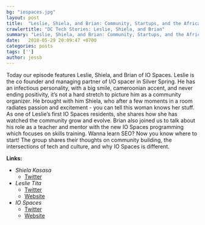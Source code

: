 ```yaml
---
bg: "iospaces.jpg"
layout: post
title:  "Leslie, Shiela, and Brian: Community, Startups, and the African Diaspora in the DMV"
crawlertitle: "DC Tech Stories: Leslie, Shiela, and Brian"
summary: "Leslie, Shiela, and Brian: Community, Startups, and the African Diaspora in the DMV"
date:   2018-05-29 20:09:47 +0700
categories: posts
tags: ['']
author: jessb
---
```


<p class="no-margin">Today our episode features Leslie, Shiela, and Brian of IO Spaces. Leslie is the co founder and managing partner of I/O spacer in Silver Spring. He has an infectious personality, with a big smile, cameroonian accent, and never ending positivity, it’s not a hard stretch to picture him as a community organizer. He brought with him Shiela, who after a few moments in a room radiates passion and excitement - you can tell this woman knows her stuff. As one of Leslie’s first IO Spaces residents, she shares how she has watched the community grow and evolve. Brian also joined us to talk about his role as a teacher and mentor with the new IO Spaces programming which focuses on skills training. Wanna learn SEO? Now you know where to start! The group shares their thoughts on community building, the intersections of tech and culture, and why IO Spaces is different.
</p>
<script src="https://www.buzzsprout.com/108546/705287-leslie-shiela-and-brian-community-startups-and-the-african-diaspora-in-the-dmv.js?player=small" type="text/javascript" charset="utf-8"></script>


<p>
  <strong>Links:</strong> 
  <ul>
    <li>
      <i>Shiela Kasasa</i>
        <ul>
          <li><a href="https://twitter.com/sheilakasasa">Twitter</a></li>
        </ul>
    </li>
    <li>
      <i>Leslie Tita</i>
        <ul>
          <li><a href="https://twitter.com/titaleslie">Twitter</a></li>
          <li><a href="http://leslietita.com/ ">Website</a></li>
        </ul>
    </li>
    <li>
      <i>IO Spaces</i>
        <ul>
          <li><a href="https://twitter.com/IOSpaces">Twitter</a></li>
          <li><a href="https://iospaces.com/">Website</a></li>
        </ul>
    </li>
  </ul>
</p> 


